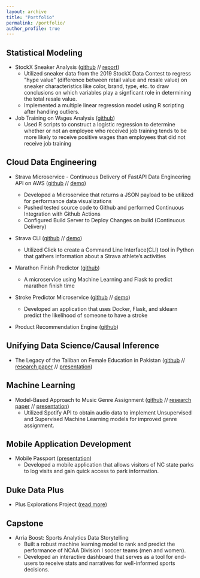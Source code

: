 ```yaml
---
layout: archive
title: "Portfolio"
permalink: /portfolio/
author_profile: true
---
```


## Statistical Modeling
* StockX Sneaker Analysis ([github](https://github.com/rmratliffbrown/stockx-sneaker-stats) // [report](https://github.com/rmratliffbrown/stockx-sneaker-stats/blob/main/final-report.pdf))
  * Utilized sneaker data from the 2019 StockX Data Contest to regress "hype value" (difference between retail value and resale value) on sneaker characteristics like color, brand, type, etc. to draw conclusions on which variables play a signficant role in determining the total resale value.
  * Implemented a multiple linear regression model using R scripting after handling outliers. 
* Job Training on Wages Analysis ([github](https://github.com/rmratliffbrown/job-training-wages))
  * Used R scripts to construct a logistic regression to determine whether or not an employee who received job training tends to be more likely to receive positive wages than employees that did not receive job training

## Cloud Data Engineering
* Strava Microservice - Continuous Delivery of FastAPI Data Engineering API on AWS ([github](https://github.com/rmratliffbrown/data-engineering-strava-api) // [demo](https://www.youtube.com/watch?v=sedq9HfGd0A)) 
  * Developed a Microservice that returns a JSON payload to be utilized for performance data visualizations 
  * Pushed tested source code to Github and performed Continuous Integration with Github Actions
  * Configured Build Server to Deploy Changes on build (Continuous Delivery)

* Strava CLI ([github](https://github.com/rmratliffbrown/strava-cli) // [demo](https://www.youtube.com/watch?v=SmJdEXsEwak))
  * Utilized Click to create a Command Line Interface(CLI) tool in Python that gathers information about a Strava athlete’s activities

* Marathon Finish Predictor ([github](https://github.com/rmratliffbrown/ml-marathon-finish-predictor))
  * A microservice using Machine Learning and Flask to predict marathon finish time

* Stroke Predictor Microservice ([github](https://github.com/rmratliffbrown/ml-stroke-predictor) // [demo](https://www.youtube.com/watch?v=Y9bSNdFvXZ4))
  * Developed an application that uses Docker, Flask, and sklearn predict the likelihood of someone to have a stroke
 
* Product Recommendation Engine ([github](https://github.com/rmratliffbrown/Recommend))

## Unifying Data Science/Causal Inference
* The Legacy of the Taliban on Female Education in Pakistan ([github](https://github.com/rmratliffbrown/uds-2022-ids-701-team-3) // [research paper](https://github.com/rmratliffbrown/uds-2022-ids-701-team-3/blob/main/40-docs/IDS-701_Final_Project_Report.pdf) // [presentation](https://youtu.be/eLjWIdr0psk))

## Machine Learning
* Model-Based Approach to Music Genre Assignment ([github](https://github.com/rmratliffbrown/ml-genre-assignment) // [research paper](https://github.com/rmratliffbrown/ml-genre-assignment/blob/main/30_docs/final-report.pdf) // [presentation](https://youtu.be/6-7XFk4KC9M)) 
  * Utilized Spotify API to obtain audio data to implement Unsupervised and Supervised Machine Learning models for improved genre assignment.

## Mobile Application Development
* Mobile Passport ([presentation](https://github.com/rmratliffbrown/mobile-passport/blob/main/Mobile%20Passport.pdf))
  * Developed a mobile application that allows visitors of NC state parks to log visits and gain quick access to park information. 

## Duke Data Plus
* Plus Explorations Project ([read more](https://bigdata.duke.edu/projects/plus-programs-data-exploration/))

## Capstone
* Arria Boost: Sports Analytics Data Storytelling
  * Built a robust machine learning model to rank and predict the performance of NCAA Division I soccer teams (men and women).
  * Developed an interactive dashboard that serves as a tool for end-users to receive stats and narratives for well-informed sports decisions.


